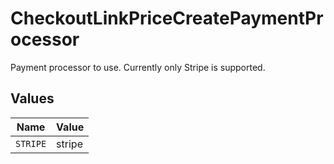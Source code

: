# CheckoutLinkPriceCreatePaymentProcessor

Payment processor to use. Currently only Stripe is supported.


## Values

| Name     | Value    |
| -------- | -------- |
| `STRIPE` | stripe   |